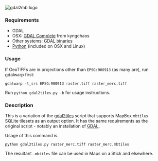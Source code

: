 ![gdal2mb logo](http://mapbox.com/sites/mapbox.com/files/imagecache/scale_150x/tools_gdal2mb.png)

### Requirements

* GDAL
 * OSX: [GDAL Complete](http://www.kyngchaos.com/software/frameworks) from kyngchaos
 * Other systems: [GDAL binaries](http://trac.osgeo.org/gdal/wiki/DownloadingGdalBinaries)
* [Python](http://www.python.org/) (included on OSX and Linux)

### Usage

If GeoTIFFs are in projections other than `EPSG:900913` (as many are), run gdalwarp first:

    gdalwarp -t_srs EPSG:900913 raster.tiff raster_merc.tiff

Run `python gdal2tiles.py -h` for usage instructions.

### Description

This is a variation of the [gdal2tiles](http://www.klokan.cz/projects/gdal2tiles/) script that supports MapBox `mbtiles` SQLite tilesets as an output option. It has the same requirements as the original script - notably an installation of [GDAL](http://www.gdal.org/).

Usage of this command is

    python gdal2tiles.py raster_merc.tiff raster_merc.mbtiles

The resultant `.mbtiles` file can be used in Maps on a Stick and elsewhere.
